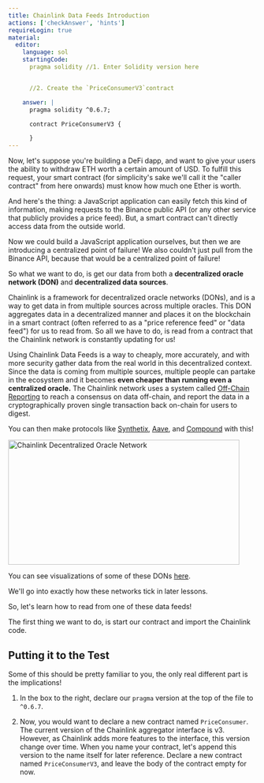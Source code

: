 ```yaml
---
title: Chainlink Data Feeds Introduction
actions: ['checkAnswer', 'hints']
requireLogin: true
material:
  editor:
    language: sol
    startingCode:
      pragma solidity //1. Enter Solidity version here


      //2. Create the `PriceConsumerV3`contract

    answer: |
      pragma solidity ^0.6.7;

      contract PriceConsumerV3 {

      }
---
```


Now, let's suppose you're building a DeFi dapp, and want to give your users the ability to withdraw ETH worth a certain amount of USD. To fulfill this request, your smart contract (for simplicity's sake we'll call it the "caller contract" from here onwards) must know how much one Ether is worth.

And here's the thing: a JavaScript application can easily fetch this kind of information, making requests to the Binance public API (or any other service that publicly provides a price feed). But, a smart contract can't directly access data from the outside world.

Now we could build a JavaScript application ourselves, but then we are introducing a centralized point of failure! We also couldn't just pull from the Binance API, because that would be a centralized point of failure!

So what we want to do, is get our data from both a **decentralized oracle network (DON)** and **decentralized data sources**.

Chainlink is a framework for decentralized oracle networks (DONs), and is a way to get data in from multiple sources across multiple oracles. This DON aggregates data in a decentralized manner and places it on the blockchain in a smart contract (often referred to as a "price reference feed" or "data feed") for us to read from. So all we have to do, is read from a contract that the Chainlink network is constantly updating for us!

Using Chainlink Data Feeds is a way to cheaply, more accurately, and with more security gather data from the real world in this decentralized context. Since the data is coming from multiple sources, multiple people can partake in the ecosystem and it becomes **even cheaper than running even a centralized oracle.** The Chainlink network uses a system called <a href="https://docs.chain.link/docs/off-chain-reporting/" target="_blank">Off-Chain Reporting</a> to reach a consensus on data off-chain, and report the data in a cryptographically proven single transaction back on-chain for users to digest.

You can then make protocols like <a href="https://synthetix.io/" target="_blank">Synthetix</a>, <a href="https://aave.com/" target="_blank">Aave</a>, and <a href="https://compound.finance/" target="_blank">Compound</a> with this!

<img src="/course/static/image/lesson-19/price-feed-diagram.png" alt="Chainlink Decentralized Oracle Network" height="253" width="469">

You can see visualizations of some of these DONs <a href="https://data.chain.link/" target="_blank">here</a>.

We'll go into exactly how these networks tick in later lessons.

So, let's learn how to read from one of these data feeds!

The first thing we want to do, is start our contract and import the Chainlink code.

## Putting it to the Test

Some of this should be pretty familiar to you, the only real different part is the implications!

1. In the box to the right, declare our `pragma` version at the top of the file to `^0.6.7`.

2. Now, you would want to declare a new contract named `PriceConsumer`. The current version of the Chainlink aggregator interface is v3. However, as Chainlink adds more features to the interface, this version change over time. When you name your contract, let's append this version to the name itself for later reference. Declare a new contract named `PriceConsumerV3`, and leave the body of the contract empty for now.
